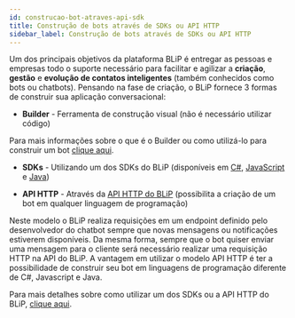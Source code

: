 ```yaml
---
id: construcao-bot-atraves-api-sdk
title: Construção de bots através de SDKs ou API HTTP
sidebar_label: Construção de bots através de SDKs ou API HTTP
---
```


Um dos principais objetivos da plataforma BLiP é entregar as pessoas e empresas todo o suporte necessário para facilitar e agilizar a **criação**, **gestão** e **evolução de contatos inteligentes** (também conhecidos como bots ou chatbots). Pensando na fase de criação, o BLiP fornece 3 formas de construir sua aplicação conversacional:

* **Builder** - Ferramenta de construção visual (não é necessário utilizar código)

Para mais informações sobre o que é o Builder ou como utilizá-lo para construir um bot [clique aqui](https://help.blip.ai/hc/pt-br/sections/360000157071-Getting-Started).

* **SDKs** - Utilizando um dos SDKs do BLiP (disponíveis em [C#](https://github.com/takenet/blip-sdk-csharp), [JavaScript](https://github.com/takenet/blip-sdk-js) e [Java](https://github.com/takenet/blip-sdk-java))

* **API HTTP** - Através da [API HTTP do BLiP](https://docs.blip.ai/#using-http) (possibilita a criação de um bot em qualquer linguagem de programação)

Neste modelo o BLiP realiza requisições em um endpoint definido pelo desenvolvedor do chatbot sempre que novas mensagens ou notificações estiverem disponíveis. Da mesma forma, sempre que o bot quiser enviar uma mensagem para o cliente será necessário realizar uma requisição HTTP na API do BLiP. A vantagem em utilizar o modelo API HTTP é ter a possibilidade de construir seu bot em linguagens de programação diferente de C#, Javascript e Java.

Para mais detalhes sobre como utilizar um dos SDKs ou a API HTTP do BLiP, [clique aqui](https://docs.blip.ai/#getting-started).

<!-- Rating frame -->
<script type="text/javascript" src="/scripts/rating.js"></script>